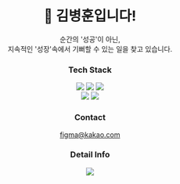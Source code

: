 <h1 align="center">👋 김병훈입니다!</h1>

<div align="center">
  순간의 '성공'이 아닌,
  <br/>
  지속적인 '성장'속에서 기뻐할 수 있는 일을 찾고 있습니다.
</div>

<h3 align="center">Tech Stack</h3>

<div align="center">
  <img src="https://img.shields.io/badge/Python-3766AB?style=flat-square&logo=Python&logoColor=white"/>
  <img src="https://img.shields.io/badge/JavaScript-f7df1e?style=flat-square&logo=JavaScript&logoColor=black"/>
  <img src="https://img.shields.io/badge/TypeScript-007acc?style=flat-square&logo=TypeScript&logoColor=white"/>
  <br/>
  <img src="https://img.shields.io/badge/vue.js-4FC08D?style=flat-square&logo=vue.js&logoColor=black"/>
  <img src="https://img.shields.io/badge/Django-092E20?style=flat-square&logo=Django&logoColor=white"/>
</div>


<h3 align="center">Contact</h3>
<div align="center">
  <div>
    <a href="mailto:figma@kakao.com">
      figma@kakao.com
    </a>
  </div>
</div>


<h3 align="center">Detail Info</h3>
<div align="center">
  <a href="https://www.notion.so/binitiger/5b201fcb6af2433c9e39206c30262449" target="_blank" rel="noopener noreferer nofollow">
     <img src="https://img.shields.io/badge/notion-9B9A97?style=flat-square&logo=notion&logoColor=white"/>
  </a>
</div>
